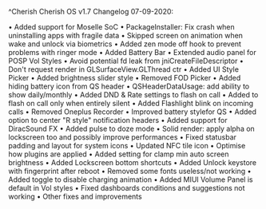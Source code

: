 ^Cherish Cherish OS v1.7 Changelog 07-09-2020:

• Added support for Moselle SoC • PackageInstaller: Fix crash when uninstalling apps with fragile data • Skipped screen on animation when wake and unlock via biometrics • Added zen mode off hook to prevent problems with ringer mode • Added Battery Bar • Extended audio panel for POSP Vol Styles • Avoid potential fd leak from jniCreateFileDescriptor • Don't request render in GLSurfaceView.GLThread ctr • Added UI Style Picker • Added brightness slider style • Removed FOD Picker • Added hiding battery icon from QS header • QSHeaderDataUsage: add ability to show daily/monthly • Added DND & Rate settings to flash on call • Added to flash on call only when entirely silent • Added Flashlight blink on incoming calls • Removed Oneplus Recorder • Improved battery stylefor QS • Added option to center "R style" notification headers  • Added support for DiracSound FX • Added pulse to doze mode • Solid render: apply alpha on lockscreen too and possibly improve performances • Fixed statusbar padding and layout for system icons • Updated NFC tile icon • Optimise how plugins are applied • Added setting for clamp min auto screen brightness • Added Lockscreen bottom shortcuts • Added Unlock keystore with fingerprint after reboot • Removed some fonts useless/not working • Added toggle to disable charging animation • Added MIUI Volume Panel is default in Vol styles • Fixed dashboards conditions and suggestions not working • Other fixes and improvements
